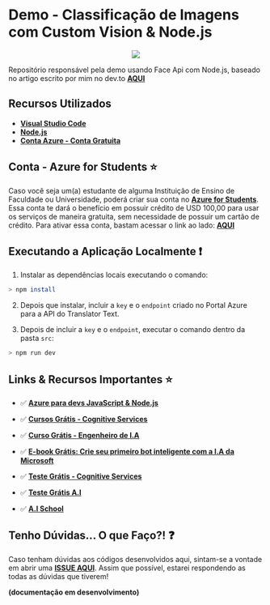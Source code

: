 # Demo - Classificação de Imagens com Custom Vision & Node.js

<p align="center">
  <img src="https://i.postimg.cc/ZRhBFQs9/Screen-Shot-11-18-19-at-09-56-PM.png"/>  
</p>

Repositório responsável pela demo usando Face Api com Node.js, baseado no artigo escrito por mim no dev.to **[AQUI]()**

## Recursos Utilizados

* **[Visual Studio Code](https://code.visualstudio.com/?WT.mc_id=customvision-github-gllemos)**
* **[Node.js](https://nodejs.org/en/)**
* **[Conta Azure - Conta Gratuita](https://azure.microsoft.com/pt-br/?WT.mc_id=customvision-github-gllemos)**

## Conta - Azure for Students ⭐️

Caso você seja um(a) estudante de alguma Instituição de Ensino de Faculdade ou Universidade, poderá criar sua conta no **[Azure for Students](https://azure.microsoft.com/pt-br/free/students/?WT.mc_id=customvision-github-gllemos)**. Essa conta te dará o benefício em possuir crédito de USD 100,00 para usar os serviços de maneira gratuita, sem necessidade de possuir um cartão de crédito. Para ativar essa conta, bastam acessar o link ao lado: **[AQUI](https://azure.microsoft.com/pt-br/free/students/?WT.mc_id=customvision-github-gllemos)**

## Executando a Aplicação Localmente ❗️

1. Instalar as dependências locais executando o comando:

```bash
> npm install
```

2. Depois que instalar, incluir a `key` e o `endpoint` criado no Portal Azure para a API do Translator Text.

3. Depois de incluir a `key` e o `endpoint`, executar o comando dentro da pasta `src`:

```bash
> npm run dev
```

## Links & Recursos Importantes ⭐️

- ✅ **[Azure para devs JavaScript & Node.js](https://docs.microsoft.com/pt-br/javascript/azure/?WT.mc_id=customvision-github-gllemos&view=azure-node-latest)**

- ✅ **[Cursos Grátis - Cognitive Services](https://docs.microsoft.com/learn/browse/?term=cognitive&WT.mc_id=customvision-github-gllemos)**

- ✅ **[Curso Grátis - Engenheiro de I.A](https://docs.microsoft.com/learn/browse/?roles=ai-engineer&WT.mc_id=customvision-github-gllemos)**

- ✅ **[E-book Grátis: Crie seu primeiro bot inteligente com a I.A da Microsoft](https://azure.microsoft.com/es-es/resources/create-your-first-intelligent-bot-with-microsoft-ai-pt-br/?WT.mc_id=customvision-github-gllemos)**

- ✅ **[Teste Grátis - Cognitive Services](https://azure.microsoft.com/es-es/services/cognitive-services/?WT.mc_id=customvision-github-gllemos)**

- ✅ **[Teste Grátis A.I](https://azure.microsoft.com/free/ai/?WT.mc_id=customvision-github-gllemos)**

- ✅ **[A.I School](https://aischool.microsoft.com/home?WT.mc_id=customvision-github-gllemos)**

## Tenho Dúvidas... O que Faço?! ❓

Caso tenham dúvidas aos códigos desenvolvidos aqui, sintam-se a vontade em abrir uma **[ISSUE AQUI](https://github.com/glaucia86/faceapi-node.js-demo/issues)**. Assim que possível, estarei respondendo as todas as dúvidas que tiverem!

**(documentação em desenvolvimento)**
